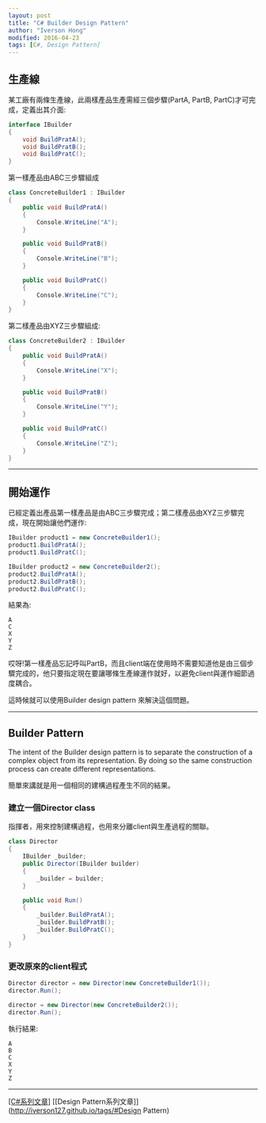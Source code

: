 ```yaml
---
layout: post
title: "C# Builder Design Pattern"
author: "Iverson Hong"
modified: 2016-04-23
tags: [C#, Design Pattern]
---
```


## 生產線 ##

某工廠有兩條生產線，此兩樣產品生產需經三個步驟(PartA, PartB, PartC)才可完成，定義出其介面:

~~~csharp
interface IBuilder 
{
    void BuildPratA();
    void BuildPratB();
    void BuildPratC();
}
~~~

第一樣產品由ABC三步驟組成

~~~csharp
class ConcreteBuilder1 : IBuilder
{
    public void BuildPratA()
    {
        Console.WriteLine("A");
    }

    public void BuildPratB()
    {
        Console.WriteLine("B");
    }

    public void BuildPratC()
    {
        Console.WriteLine("C");
    }
}
~~~

第二樣產品由XYZ三步驟組成:

~~~csharp
class ConcreteBuilder2 : IBuilder
{
    public void BuildPratA()
    {
        Console.WriteLine("X");
    }

    public void BuildPratB()
    {
        Console.WriteLine("Y");
    }

    public void BuildPratC()
    {
        Console.WriteLine("Z");
    }
}
~~~

----------

## 開始運作 ##

已經定義出產品第一樣產品是由ABC三步驟完成；第二樣產品由XYZ三步驟完成，現在開始讓他們運作:

~~~csharp
IBuilder product1 = new ConcreteBuilder1();
product1.BuildPratA();
product1.BuildPratC();

IBuilder product2 = new ConcreteBuilder2();
product2.BuildPratA();
product2.BuildPratB();
product2.BuildPratC();
~~~

結果為:

    A
    C
    X
    Y
    Z

哎呀!第一樣產品忘記呼叫PartB，而且client端在使用時不需要知道他是由三個步驟完成的，他只要指定現在要讓哪條生產線運作就好，以避免client與運作細節過度耦合。

這時候就可以使用Builder design pattern 來解決這個問題。

----------

## Builder Pattern ##

The intent of the Builder design pattern is to separate the construction of a complex object from its representation. By doing so the same construction process can create different representations.

簡單來講就是用一個相同的建構過程產生不同的結果。

### 建立一個Director class ###

指揮者，用來控制建構過程，也用來分離client與生產過程的關聯。

~~~csharp
class Director
{
    IBuilder _builder;
    public Director(IBuilder builder)
    {
        _builder = builder;
    }

    public void Run()
    {
        _builder.BuildPratA();
        _builder.BuildPratB();
        _builder.BuildPratC();
    }
}
~~~

### 更改原來的client程式 ###

~~~csharp
Director director = new Director(new ConcreteBuilder1());
director.Run();

director = new Director(new ConcreteBuilder2());
director.Run();
~~~

執行結果:

    A
    B
    C
    X
    Y
    Z
    
----------

[[C#系列文章]](http://iverson127.github.io/tags/#C#) [[Design Pattern系列文章]](http://iverson127.github.io/tags/#Design Pattern)